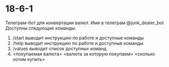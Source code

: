 # 18-6-1
Телеграм-бот для конвертации валют. Имя в телеграм @junk_dealer_bot
Доступны следующие команды:
1) /start выводит инструкцию по работе и доступные команды
2) /help выводит инструкцию по работе и доступные команды
3) /values выводит список доступных команд
4) <покупаемая валюта> <валюта за которую покупаем> <сколько хотим купить>
